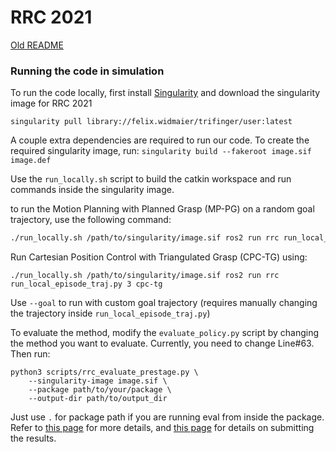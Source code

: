 RRC 2021
=============================================================

[Old README](OldREADME.md)
### Running the code in simulation

To run the code locally, first install [Singularity](https://sylabs.io/guides/3.5/user-guide/quick_start.html) and download the singularity image for RRC 2021

```
singularity pull library://felix.widmaier/trifinger/user:latest
```

A couple extra dependencies are required to run our code. To create the required singularity image, run:
```singularity build --fakeroot image.sif image.def```

Use the `run_locally.sh` script to build the catkin workspace and run commands
inside the singularity image.

to run the Motion Planning with Planned Grasp (MP-PG) on a random goal trajectory, use the following
command:
```bash
./run_locally.sh /path/to/singularity/image.sif ros2 run rrc run_local_episode_traj.py 3 mp-pg
```
Run Cartesian Position Control with Triangulated Grasp (CPC-TG) using:
```
./run_locally.sh /path/to/singularity/image.sif ros2 run rrc run_local_episode_traj.py 3 cpc-tg
```
Use `--goal` to run with custom goal trajectory (requires manually changing the trajectory inside `run_local_episode_traj.py`)

To evaluate the method, modify the `evaluate_policy.py` script by changing the method you want to evaluate. Currently, you need to change Line#63. Then run:
```
python3 scripts/rrc_evaluate_prestage.py \
    --singularity-image image.sif \
    --package path/to/your/package \
    --output-dir path/to/output_dir
```

Just use `.` for package path if you are running eval from inside the package. Refer to [this page](https://people.tuebingen.mpg.de/felixwidmaier/rrc2021/simulation_phase/evaluation.html) for more details, and [this page](https://people.tuebingen.mpg.de/felixwidmaier/rrc2021/simulation_phase/index.html) for details on submitting the results.